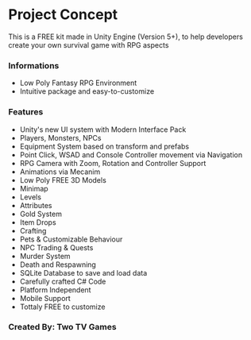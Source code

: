 # Project Concept #

This is a FREE kit made in Unity Engine (Version 5+), to help developers create your own survival game with RPG aspects 

### Informations ###

* Low Poly Fantasy RPG Environment
* Intuitive package and easy-to-customize

### Features ###

* Unity's new UI system with Modern Interface Pack
* Players, Monsters, NPCs
* Equipment System based on transform and prefabs
* Point Click, WSAD and Console Controller movement via Navigation
* RPG Camera with Zoom, Rotation and Controller Support
* Animations via Mecanim
* Low Poly FREE 3D Models
* Minimap
* Levels
* Attributes
* Gold System
* Item Drops
* Crafting
* Pets & Customizable Behaviour
* NPC Trading & Quests
* Murder System
* Death and Respawning
* SQLite Database to save and load data
* Carefully crafted C# Code
* Platform Independent
* Mobile Support
* Tottaly FREE to customize

### Created By: Two TV Games ###
